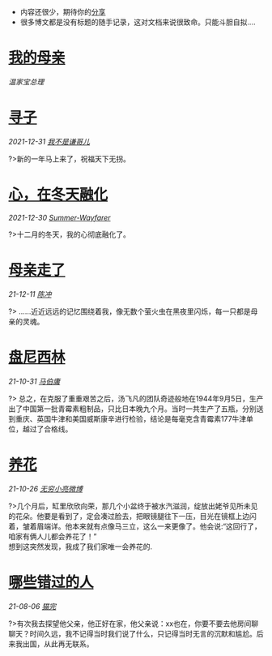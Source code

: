 * 内容还很少，期待你的[分享](/README.md?id=贡献)   
* 很多博文都是没有标题的随手记录，这对文档来说很致命。只能斗胆自拟....     

# [我的母亲](/articles/我的母亲.md)
*温家宝总理*  


# [寻子](https://weibo.com/1740006833/L8Chbhsmh)        
*2021-12-31 [我不是谦哥儿](https://weibo.com/u/1740006833)*

?>新的一年马上来了，祝福天下无拐。


# [心，在冬天融化](https://weibo.com/2524855822/L8qgRlhOg)   
*2021-12-30 [Summer-Wayfarer](https://weibo.com/n/Summer-Wayfarer)*   

?>十二月的冬天，我的心彻底融化了。


# [母亲走了](https://weibo.com/2824142045/L5wm88nET)  
*21-12-11 [陈冲](https://weibo.com/u/2824142045)*    

?> ……近近远远的记忆围绕着我，像无数个萤火虫在黑夜里闪烁，每一只都是母亲的灵魂。


# [盘尼西林](https://weibo.com/1444865141/KFf3Xy6Jn)   
*21-10-31 [马伯庸](https://weibo.com/u/1444865141)*     

?> 总之，在克服了重重艰苦之后，汤飞凡的团队奇迹般地在1944年9月5日，生产出了中国第一批青霉素粗制品，只比日本晚九个月。当时一共生产了五瓶，分别送到重庆、英国牛津和美国威斯康辛进行检验，结论是每毫克含青霉素177牛津单位，越过了合格线。


# [养花](https://weibo.com/1393017020/L3fZpFfIN)
*21-10-26  [无穷小亮微博](https://weibo.com/u/1393017020)*    

?>几个月后，缸里欣欣向荣，那几个小盆终于被水汽滋润，绽放出姥爷见所未见的花朵。他要是看到了，定会凑过脸去，把眼镜腿往下一压，目光在镜框上边闪着，皱着眉端详。他本来就有点像马三立，这么一来更像了。他会说:“这回行了，咱家有俩人儿都会养花了！”    
想到这突然发现，我成了我们家唯一会养花的.  

# [哪些错过的人](https://weibo.com/2274910670/KseavdCYh)    
*21-08-06 [猫完](https://weibo.com/u/2274910670)*  

?>有次我去探望他父亲，他正好在家，他父亲说：xx也在，你要不要去他房间聊聊天？时间久远，我不记得当时我们说了什么，只记得当时无言的沉默和尴尬。后来我出国，从此再无联系。